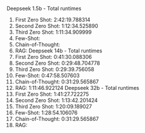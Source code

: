 Deepseek 1.5b - Total runtimes
1. First Zero Shot: 2:42:19.788314
2. Second Zero Shot: 1:12:34.525890
3. Third Zero Shot: 1:11:34.909999
4. Few-Shot:
5. Chain-of-Thought:
6. RAG:
Deepseek 14b - Total runtimes
1. First Zero Shot: 0:41:30.088306
2. Second Zero Shot: 0:29:48.704778
3. Third Zero Shot: 0:29:39.756058
4. Few-Shot: 0:47:58.507603
5. Chain-of-Thought: 0:31:29.565867
6. RAG: 1:11:46.922124
Deepseek 32b - Total runtimes
1. First Zero Shot: 1:41:27.722275
2. Second Zero Shot: 1:13:42.201424
3. Third Zero Shot: 1:20:09.189027
4. Few-Shot: 1:28:54.106076
5. Chain-of-Thought: 0:31:29.565867
6. RAG: 